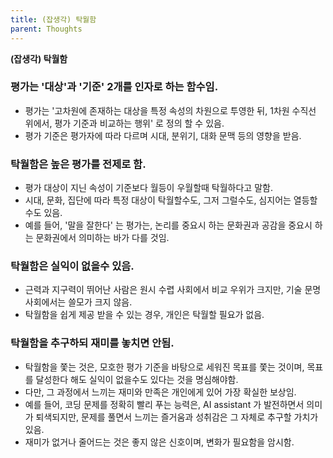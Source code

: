 ```yaml
---
title: (잡생각) 탁월함
parent: Thoughts
---
```


**(잡생각) 탁월함**

### 평가는 '대상'과 '기준' 2개를 인자로 하는 함수임.
- 평가는 '고차원에 존재하는 대상을 특정 속성의 차원으로 투영한 뒤, 1차원 수직선 위에서, 평가 기준과 비교하는 행위' 로 정의 할 수 있음.
- 평가 기준은 평가자에 따라 다르며 시대, 분위기, 대화 문맥 등의 영향을 받음.

### 탁월함은 높은 평가를 전제로 함.
- 평가 대상이 지닌 속성이 기준보다 월등이 우월할때 탁월하다고 말함.
- 시대, 문화, 집단에 따라 특정 대상이 탁월할수도, 그저 그럴수도, 심지어는 열등할수도 있음.
- 예를 들어, '말을 잘한다' 는 평가는, 논리를 중요시 하는 문화권과 공감을 중요시 하는 문화권에서 의미하는 바가 다를 것임.

### 탁월함은 실익이 없을수 있음.
- 근력과 지구력이 뛰어난 사람은 원시 수렵 사회에서 비교 우위가 크지만, 기술 문명 사회에서는 쓸모가 크지 않음.
- 탁월함을 쉽게 제공 받을 수 있는 경우, 개인은 탁월할 필요가 없음.

### 탁월함을 추구하되 재미를 놓치면 안됨.
- 탁월함을 쫓는 것은, 모호한 평가 기준을 바탕으로 세워진 목표를 쫓는 것이며, 목표를 달성한다 해도 실익이 없을수도 있다는 것을 명심해야함.
- 다만, 그 과정에서 느끼는 재미와 만족은 개인에게 있어 가장 확실한 보상임.
- 예를 들어, 코딩 문제를 정확히 빨리 푸는 능력은, AI assistant 가 발전하면서 의미가 퇴색되지만, 문제를 풀면서 느끼는 즐거움과 성취감은 그 자체로 추구할 가치가 있음.
- 재미가 없거나 줄어드는 것은 좋지 않은 신호이며, 변화가 필요함을 암시함.